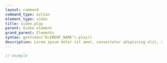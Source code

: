 ```yaml
---
layout: command
command_type: action
element_type: video
title: video.play
parent: Video element
grand_parent: Elements
syntax: getVideo("ELEMENT_NAME").play()
description: Lorem ipsum dolor sit amet, consectetur adipiscing elit, sed do eiusmod tempor incididunt ut labore et dolore magna aliqua. Ut enim ad minim veniam, quis nostrud exercitation ullamco laboris nisi ut aliquip ex ea commodo consequat.
---
```


```javascript
// example
```